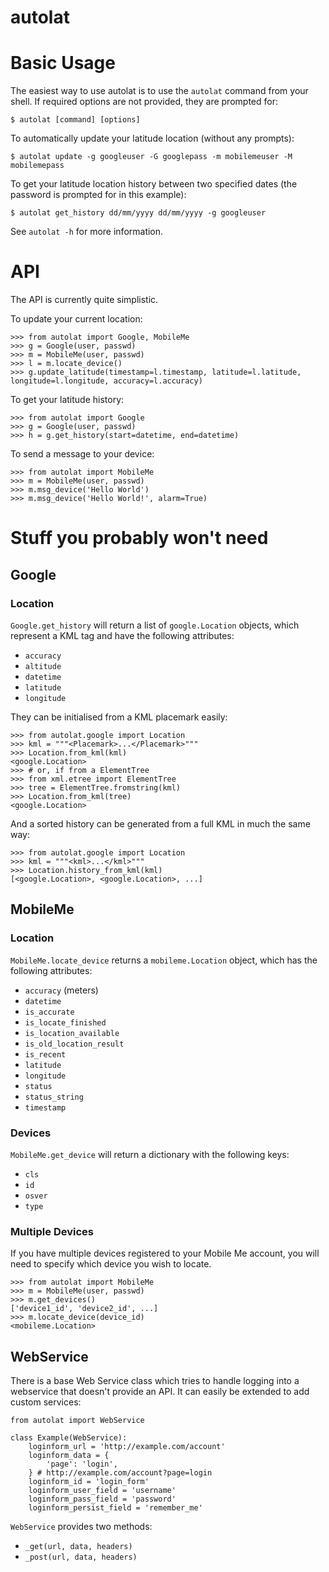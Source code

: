 autolat
=======

# Basic Usage

The easiest way to use autolat is to use the `autolat` command from your shell. If required options are not provided, they are prompted for:

    $ autolat [command] [options]

To automatically update your latitude location (without any prompts):

    $ autolat update -g googleuser -G googlepass -m mobilemeuser -M mobilemepass

To get your latitude location history between two specified dates (the password is prompted for in this example):

    $ autolat get_history dd/mm/yyyy dd/mm/yyyy -g googleuser

See `autolat -h` for more information.


# API

The API is currently quite simplistic.

To update your current location:

    >>> from autolat import Google, MobileMe
    >>> g = Google(user, passwd)
    >>> m = MobileMe(user, passwd)
    >>> l = m.locate_device()
    >>> g.update_latitude(timestamp=l.timestamp, latitude=l.latitude, longitude=l.longitude, accuracy=l.accuracy)

To get your latitude history:

    >>> from autolat import Google
    >>> g = Google(user, passwd)
    >>> h = g.get_history(start=datetime, end=datetime)

To send a message to your device:

    >>> from autolat import MobileMe
    >>> m = MobileMe(user, passwd)
    >>> m.msg_device('Hello World')
    >>> m.msg_device('Hello World!', alarm=True)


# Stuff you probably won't need

## Google

### Location

`Google.get_history` will return a list of `google.Location` objects, which represent a KML <Placemark> tag and have the following attributes:

* `accuracy`
* `altitude`
* `datetime`
* `latitude`
* `longitude`

They can be initialised from a KML placemark easily:

    >>> from autolat.google import Location
    >>> kml = """<Placemark>...</Placemark>"""
    >>> Location.from_kml(kml)
    <google.Location>
    >>> # or, if from a ElementTree
    >>> from xml.etree import ElementTree
    >>> tree = ElementTree.fromstring(kml)
    >>> Location.from_kml(tree)
    <google.Location>

And a sorted history can be generated from a full KML in much the same way:

    >>> from autolat.google import Location
    >>> kml = """<kml>...</kml>"""
    >>> Location.history_from_kml(kml)
    [<google.Location>, <google.Location>, ...]

## MobileMe

### Location

`MobileMe.locate_device` returns a `mobileme.Location` object, which has the following attributes:

* `accuracy` (meters)
* `datetime`
* `is_accurate`
* `is_locate_finished`
* `is_location_available`
* `is_old_location_result`
* `is_recent`
* `latitude`
* `longitude`
* `status`
* `status_string`
* `timestamp`

### Devices

`MobileMe.get_device` will return a dictionary with the following keys:

* `cls`
* `id`
* `osver`
* `type`

### Multiple Devices

If you have multiple devices registered to your Mobile Me account, you will need to specify which device you wish to locate.

    >>> from autolat import MobileMe
    >>> m = MobileMe(user, passwd)
    >>> m.get_devices()
    ['device1_id', 'device2_id', ...]
    >>> m.locate_device(device_id)
    <mobileme.Location>


## WebService

There is a base Web Service class which tries to handle logging into a webservice that doesn't provide an API. It can easily be extended to add custom services:

    from autolat import WebService

    class Example(WebService):
        loginform_url = 'http://example.com/account'
        loginform_data = {
            'page': 'login',
        } # http://example.com/account?page=login
        loginform_id = 'login_form'
        loginform_user_field = 'username'
        loginform_pass_field = 'password'
        loginform_persist_field = 'remember_me'

`WebService` provides two methods:

* `_get(url, data, headers)`
* `_post(url, data, headers)`
